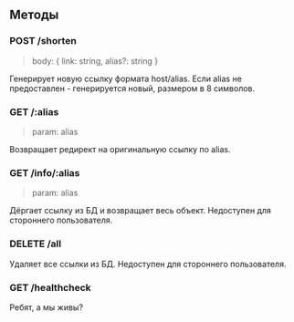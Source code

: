 ## Методы
### POST /shorten

> body: { link: string, alias?: string }

Генерирует новую ссылку формата host/alias. Если alias не предоставлен - генерируется новый, размером в 8 символов.

### GET /:alias
> param: alias

Возвращает редирект на оригинальную ссылку по alias.

### GET /info/:alias
> param: alias

Дёргает ссылку из БД и возвращает весь объект. Недоступен для стороннего пользователя.

### DELETE /all

Удаляет все ссылки из БД. Недоступен для стороннего пользователя.

### GET /healthcheck
Ребят, а мы живы?
